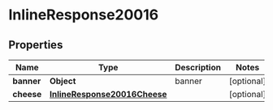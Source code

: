 
# InlineResponse20016

## Properties
Name | Type | Description | Notes
------------ | ------------- | ------------- | -------------
**banner** | **Object** | banner |  [optional]
**cheese** | [**InlineResponse20016Cheese**](InlineResponse20016Cheese.md) |  |  [optional]



